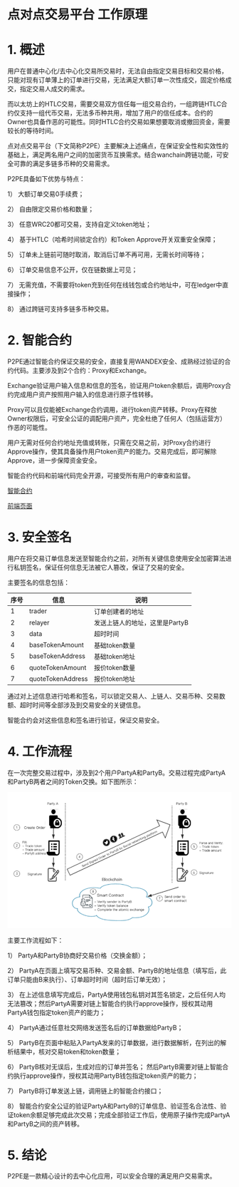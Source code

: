 # 点对点交易平台 工作原理

# 1. 概述

用户在普通中心化/去中心化交易所交易时，无法自由指定交易目标和交易价格，只能对现有订单薄上的订单进行交易，无法满足大额订单一次性成交，固定价格成交，指定交易人成交的需求。

而以太坊上的HTLC交易，需要交易双方信任每一组交易合约，一组跨链HTLC合约仅支持一组代币交易，无法多币种共用，增加了用户的信任成本。合约的Owner也具备作恶的可能性。同时HTLC合约交易如果想要取消或撤回资金，需要较长的等待时间。

点对点交易平台（下文简称P2PE）主要解决上述痛点，在保证安全性和实效性的基础上，满足两名用户之间的加密货币互换需求。结合wanchain跨链功能，可安全可靠的满足多链多币种的交易需求。

P2PE具备如下优势与特点：

1）	大额订单交易0手续费；

2）	自由限定交易价格和数量；

3）	任意WRC20都可交易，支持自定义token地址；

4）	基于HTLC（哈希时间锁定合约）和Token Approve开关双重安全保障；

5）	订单未上链前可随时取消，取消后订单不再可用，无需长时间等待；

6）	订单交易信息不公开，仅在链数据上可见；

7）	无需充值，不需要将token充到任何在线钱包或合约地址中，可在ledger中直接操作；

8）	通过跨链可支持多链多币种交易。

# 2. 智能合约

P2PE通过智能合约保证交易的安全，直接复用WANDEX安全、成熟经过验证的合约代码。主要涉及到2个合约：Proxy和Exchange。

Exchange验证用户输入信息和信息的签名，验证用户token余额后，调用Proxy合约完成用户资产按照用户输入的信息进行原子性转移。

Proxy可以且仅能被Exchange合约调用，进行token资产转移。Proxy在释放Owner权限后，可安全公证的调配用户资产，完全杜绝了任何人（包括运营方）作恶的可能性。

用户无需对任何合约地址充值或转账，只需在交易之前，对Proxy合约进行Approve操作，使其具备操作用户token资产的能力。交易完成后，即可解除Approve，进一步保障资金安全。

智能合约代码和前端代码完全开源，可接受所有用户的审查和监督。

[智能合约](https://github.com/wandevs/wandex-smart-contract/tree/v1.1)

[前端页面](https://github.com/wandevs/wanswap-web)

# 3. 安全签名

用户在将交易订单信息发送至智能合约之前，对所有关键信息使用安全加密算法进行私钥签名，保证任何信息无法被它人篡改，保证了交易的安全。

主要签名的信息包括：

| 序号 | 信息 | 说明 |
|----|----|----|
|1|trader|订单创建者的地址|
|2|relayer|发送上链人的地址，这里是PartyB|
|3|data|超时时间|
|4|baseTokenAmount|基础token数量|
|5|baseTokenAddress|基础token地址|
|6|quoteTokenAmount|报价token数量|
|7|quoteTokenAddress|报价token地址|

通过对上述信息进行哈希和签名，可以锁定交易人、上链人、交易币种、交易数额、超时时间等全部涉及到交易安全的关键信息。

智能合约会对这些信息和签名进行验证，保证交易安全。


# 4. 工作流程

在一次完整交易过程中，涉及到2个用户PartyA和PartyB。交易过程完成PartyA和PartyB两者之间的Token交换。如下图所示：

![图片](./img/22.png)

主要工作流程如下：

1）	PartyA和PartyB协商好交易价格（交换金额）；

2）	PartyA在页面上填写交易币种、交易金额、PartyB的地址信息（填写后，此订单只能由B来执行）、订单超时时间（超时后订单无效）；

3）	在上述信息填写完成后，PartyA使用钱包私钥对其签名锁定，之后任何人均无法篡改；然后PartyA需要对链上智能合约执行approve操作，授权其动用PartyA钱包指定token资产的能力；

4）	PartyA通过任意社交网络发送签名后的订单数据给PartyB；

5）	PartyB在页面中粘贴入PartyA发来的订单数据，进行数据解析，在列出的解析结果中，核对交易token和token数量；

6）	PartyB核对无误后，生成对应的订单并签名； 然后PartyB需要对链上智能合约执行approve操作，授权其动用PartyB钱包指定token资产的能力；

7）	PartyB将订单发送上链，调用链上的智能合约接口；

8）	智能合约安全公证的验证PartyA和PartyB的订单信息、验证签名合法性、验证token余额足够完成此次交易；完成全部验证工作后，使用原子操作完成PartyA和PartyB之间的资产转移。


# 5. 结论

P2PE是一款精心设计的去中心化应用，可以安全合理的满足用户交易需求。